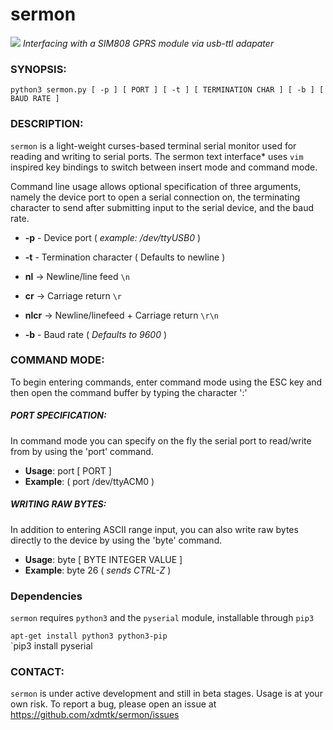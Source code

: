 # sermon
![](https://s3.amazonaws.com/xdmtk-test-group/sermon-demo.gif)
_Interfacing with a SIM808 GPRS module via usb-ttl adapater_

### SYNOPSIS: 

`python3 sermon.py [ -p ] [ PORT ] [ -t ] [ TERMINATION CHAR ] [ -b ] [ BAUD RATE ]`

### DESCRIPTION: 

`sermon` is a light-weight curses-based terminal serial monitor used for reading and writing to serial ports. The sermon text 
interface*  uses `vim` inspired key bindings to switch between insert mode and command mode. 

Command line usage allows optional specification of three arguments, namely the device port to open a serial connection
on, the terminating character to send after submitting input to the serial device, and the baud rate. 


* **-p**  - Device port ( _example: /dev/ttyUSB0_ )

* **-t**  - Termination character ( Defaults to newline )

* **nl** -> Newline/line feed `\n`

* **cr** -> Carriage return `\r`

* **nlcr** -> Newline/linefeed + Carriage return `\r\n`

* **-b**  - Baud rate ( _Defaults to 9600_ )



### COMMAND MODE:

To begin entering commands, enter command mode using the ESC key and then open the command buffer by 
typing the character ':' 


##### PORT SPECIFICATION: 

In command mode you can specify on the fly the serial port to read/write from by using the 'port' command. 

* **Usage**: port [ PORT ]
* **Example**: ( port /dev/ttyACM0 )


##### WRITING RAW BYTES:

In addition to entering ASCII range input, you can also write raw bytes directly to the device by using the 'byte' 
command. 

* **Usage**: byte [ BYTE INTEGER VALUE ] <br> 
* **Example**: byte 26  ( _sends CTRL-Z_ ) 


### Dependencies
 `sermon` requires `python3` and the `pyserial` module, installable through `pip3`

`apt-get install python3 python3-pip` <br>
`pip3 install pyserial



### CONTACT:

`sermon` is under active development and still in beta stages. Usage is at your own risk. To report a bug, please open an 
issue at https://github.com/xdmtk/sermon/issues

